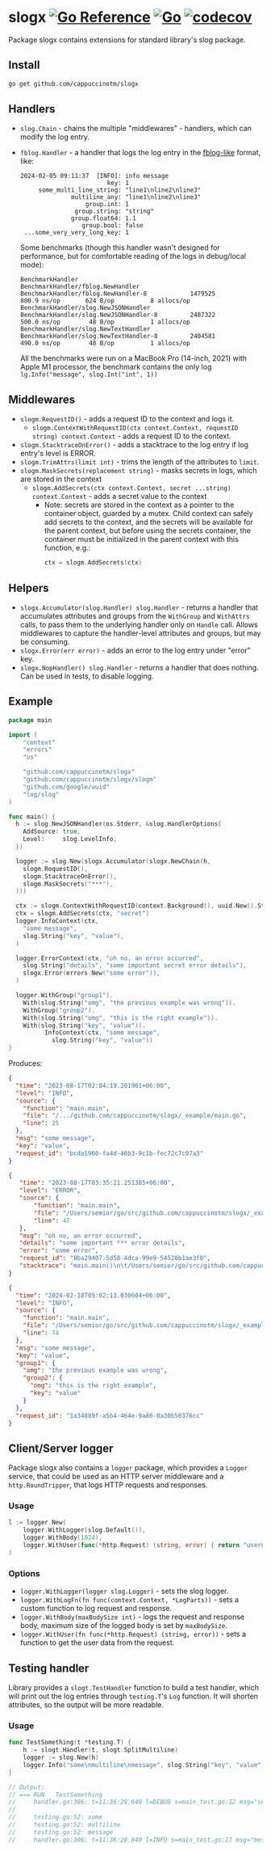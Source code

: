 # slogx [![Go Reference](https://pkg.go.dev/badge/github.com/cappuccinotm/slogx.svg)](https://pkg.go.dev/github.com/cappuccinotm/slogx) [![Go](https://github.com/cappuccinotm/slogx/actions/workflows/go.yaml/badge.svg)](https://github.com/cappuccinotm/slogx/actions/workflows/go.yaml) [![codecov](https://codecov.io/gh/cappuccinotm/slogx/branch/master/graph/badge.svg?token=ueQqCRqxxS)](https://codecov.io/gh/cappuccinotm/slogx)
Package slogx contains extensions for standard library's slog package.

## Install
```bash
go get github.com/cappuccinotm/slogx
```

## Handlers
- `slog.Chain` - chains the multiple "middlewares" - handlers, which can modify the log entry.
- `fblog.Handler` - a handler that logs the log entry in the [fblog-like](https://github.com/brocode/fblog) format, like:
  ```
  2024-02-05 09:11:37  [INFO]: info message
                          key: 1
       some_multi_line_string: "line1\nline2\nline3"
                multiline_any: "line1\nline2\nline3"
                    group.int: 1
                 group.string: "string"
                group.float64: 1.1
                   group.bool: false
   ...some_very_very_long_key: 1
  ```

  Some benchmarks (though this handler wasn't designed for performance, but for comfortable reading of the logs in debug/local mode):
  ```
  BenchmarkHandler
  BenchmarkHandler/fblog.NewHandler
  BenchmarkHandler/fblog.NewHandler-8         	 1479525	       800.9 ns/op	     624 B/op	       8 allocs/op
  BenchmarkHandler/slog.NewJSONHandler
  BenchmarkHandler/slog.NewJSONHandler-8      	 2407322	       500.0 ns/op	      48 B/op	       1 allocs/op
  BenchmarkHandler/slog.NewTextHandler
  BenchmarkHandler/slog.NewTextHandler-8      	 2404581	       490.0 ns/op	      48 B/op	       1 allocs/op
  ```
  
  All the benchmarks were run on a MacBook Pro (14-inch, 2021) with Apple M1 processor, the benchmark contains the only log `lg.Info("message", slog.Int("int", 1))`

## Middlewares
- `slogm.RequestID()` - adds a request ID to the context and logs it.
  - `slogm.ContextWithRequestID(ctx context.Context, requestID string) context.Context` - adds a request ID to the context.
- `slogm.StacktraceOnError()` - adds a stacktrace to the log entry if log entry's level is ERROR.
- `slogm.TrimAttrs(limit int)` - trims the length of the attributes to `limit`.
- `slogm.MaskSecrets(replacement string)` - masks secrets in logs, which are stored in the context
  - `slogm.AddSecrets(ctx context.Context, secret ...string) context.Context` - adds a secret value to the context
    - Note: secrets are stored in the context as a pointer to the container object, guarded by a mutex. Child context 
      can safely add secrets to the context, and the secrets will be available for the parent context, but before
      using the secrets container, the container must be initialized in the parent context with this function, e.g.:
      ```go
      ctx = slogm.AddSecrets(ctx)
      ```

## Helpers
- `slogx.Accumulator(slog.Handler) slog.Handler` - returns a handler that accumulates attributes and groups from the `WithGroup` and `WithAttrs` calls, to pass them to the underlying handler only on `Handle` call. Allows middlewares to capture the handler-level attributes and groups, but may be consuming.
- `slogx.Error(err error)` - adds an error to the log entry under "error" key.
- `slogx.NopHandler() slog.Handler` - returns a handler that does nothing. Can be used in tests, to disable logging.

## Example

```go
package main

import (
	"context"
	"errors"
	"os"

	"github.com/cappuccinotm/slogx"
	"github.com/cappuccinotm/slogx/slogm"
	"github.com/google/uuid"
	"log/slog"
)

func main() {
  h := slog.NewJSONHandler(os.Stderr, &slog.HandlerOptions{
    AddSource: true,
    Level:     slog.LevelInfo,
  })

  logger := slog.New(slogx.Accumulator(slogx.NewChain(h,
    slogm.RequestID(),
    slogm.StacktraceOnError(),
    slogm.MaskSecrets("***"),
  )))

  ctx := slogm.ContextWithRequestID(context.Background(), uuid.New().String())
  ctx = slogm.AddSecrets(ctx, "secret")
  logger.InfoContext(ctx,
    "some message",
    slog.String("key", "value"),
  )

  logger.ErrorContext(ctx, "oh no, an error occurred",
    slog.String("details", "some important secret error details"),
    slogx.Error(errors.New("some error")),
  )

  logger.WithGroup("group1").
    With(slog.String("omg", "the previous example was wrong")).
    WithGroup("group2").
    With(slog.String("omg", "this is the right example")).
    With(slog.String("key", "value")).
          InfoContext(ctx, "some message",
            slog.String("key", "value"))
}
```

Produces:
```json
{
  "time": "2023-08-17T02:04:19.281961+06:00",
  "level": "INFO",
  "source": {
    "function": "main.main",
    "file": "/.../github.com/cappuccinotm/slogx/_example/main.go",
    "line": 25
  },
  "msg": "some message",
  "key": "value",
  "request_id": "bcda1960-fa4d-46b3-9c1b-fec72c7c07a3"
}
```
``` json
{
   "time": "2023-08-17T03:35:21.251385+06:00",
   "level": "ERROR",
   "source": {
       "function": "main.main",
       "file": "/Users/semior/go/src/github.com/cappuccinotm/slogx/_example/main.go",
       "line": 47
   },
   "msg": "oh no, an error occurred",
   "details": "some important *** error details",
   "error": "some error",
   "request_id": "8ba29407-5d58-4dca-99e9-54528b1ae3f0",
   "stacktrace": "main.main()\n\t/Users/semior/go/src/github.com/cappuccinotm/slogx/_example/main.go:47 +0x4a4\n"
}
```
```json
{
  "time": "2024-02-18T05:02:13.030604+06:00",
  "level": "INFO",
  "source": {
    "function": "main.main",
    "file": "/Users/semior/go/src/github.com/cappuccinotm/slogx/_example/main.go",
    "line": 74
  },
  "msg": "some message",
  "key": "value",
  "group1": {
    "omg": "the previous example was wrong",
    "group2": {
      "omg": "this is the right example",
      "key": "value"
    }
  },
  "request_id": "1a34889f-a5b4-464e-9a86-0a30b50376cc"
}
```

## Client/Server logger
Package slogx also contains a `logger` package, which provides a `Logger` service, that could be used
as an HTTP server middleware and a `http.RoundTripper`, that logs HTTP requests and responses.

### Usage
```go
l := logger.New(
    logger.WithLogger(slog.Default()),
    logger.WithBody(1024),
    logger.WithUser(func(*http.Request) (string, error) { return "username", nil }),
)
```

### Options
- `logger.WithLogger(logger slog.Logger)` - sets the slog logger.
- `logger.WithLogFn(fn func(context.Context, *LogParts))` - sets a custom function to log request and response.
- `logger.WithBody(maxBodySize int)` - logs the request and response body, maximum size of the logged body is set by `maxBodySize`.
- `logger.WithUser(fn func(*http.Request) (string, error))` - sets a function to get the user data from the request.

## Testing handler
Library provides a `slogt.TestHandler` function to build a test handler, which will print out the log entries through `testing.T`'s `Log` function. It will shorten attributes, so the output will be more readable.

### Usage
```go
func TestSomething(t *testing.T) {
    h := slogt.Handler(t, slogt.SplitMultiline)
    logger := slog.New(h)
    logger.Info("some\nmultiline\nmessage", slog.String("key", "value"))
}

// Output:
// === RUN   TestSomething
//     handler.go:306: t=11:36:28.649 l=DEBUG s=main_test.go:12 msg="some single-line message" key=value group.groupKey=groupValue
//     
//     testing.go:52: some
//     testing.go:52: multiline
//     testing.go:52: message
//     handler.go:306: t=11:36:28.649 l=INFO s=main_test.go:17 msg="message with newlines has been printed to t.Log" key=value
```
